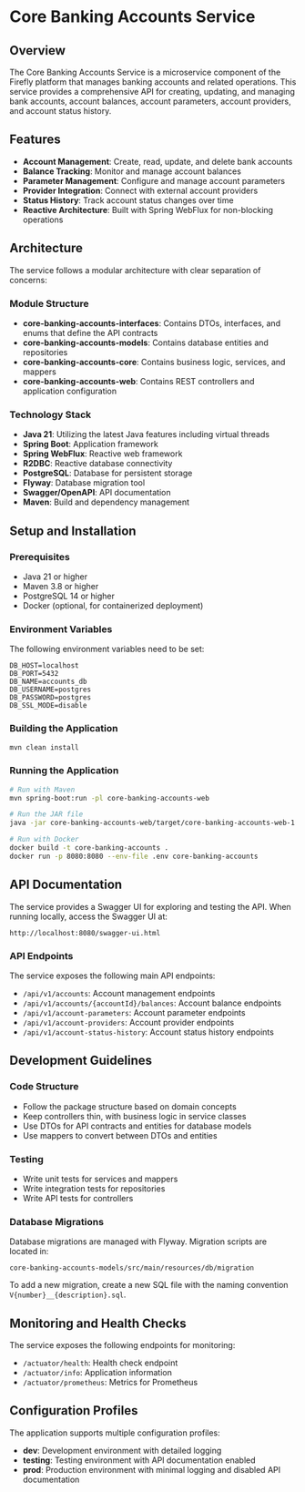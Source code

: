 # Core Banking Accounts Service

## Overview

The Core Banking Accounts Service is a microservice component of the Firefly platform that manages banking accounts and related operations. This service provides a comprehensive API for creating, updating, and managing bank accounts, account balances, account parameters, account providers, and account status history.

## Features

- **Account Management**: Create, read, update, and delete bank accounts
- **Balance Tracking**: Monitor and manage account balances
- **Parameter Management**: Configure and manage account parameters
- **Provider Integration**: Connect with external account providers
- **Status History**: Track account status changes over time
- **Reactive Architecture**: Built with Spring WebFlux for non-blocking operations

## Architecture

The service follows a modular architecture with clear separation of concerns:

### Module Structure

- **core-banking-accounts-interfaces**: Contains DTOs, interfaces, and enums that define the API contracts
- **core-banking-accounts-models**: Contains database entities and repositories
- **core-banking-accounts-core**: Contains business logic, services, and mappers
- **core-banking-accounts-web**: Contains REST controllers and application configuration

### Technology Stack

- **Java 21**: Utilizing the latest Java features including virtual threads
- **Spring Boot**: Application framework
- **Spring WebFlux**: Reactive web framework
- **R2DBC**: Reactive database connectivity
- **PostgreSQL**: Database for persistent storage
- **Flyway**: Database migration tool
- **Swagger/OpenAPI**: API documentation
- **Maven**: Build and dependency management

## Setup and Installation

### Prerequisites

- Java 21 or higher
- Maven 3.8 or higher
- PostgreSQL 14 or higher
- Docker (optional, for containerized deployment)

### Environment Variables

The following environment variables need to be set:

```
DB_HOST=localhost
DB_PORT=5432
DB_NAME=accounts_db
DB_USERNAME=postgres
DB_PASSWORD=postgres
DB_SSL_MODE=disable
```

### Building the Application

```bash
mvn clean install
```

### Running the Application

```bash
# Run with Maven
mvn spring-boot:run -pl core-banking-accounts-web

# Run the JAR file
java -jar core-banking-accounts-web/target/core-banking-accounts-web-1.0.0-SNAPSHOT.jar

# Run with Docker
docker build -t core-banking-accounts .
docker run -p 8080:8080 --env-file .env core-banking-accounts
```

## API Documentation

The service provides a Swagger UI for exploring and testing the API. When running locally, access the Swagger UI at:

```
http://localhost:8080/swagger-ui.html
```

### API Endpoints

The service exposes the following main API endpoints:

- `/api/v1/accounts`: Account management endpoints
- `/api/v1/accounts/{accountId}/balances`: Account balance endpoints
- `/api/v1/account-parameters`: Account parameter endpoints
- `/api/v1/account-providers`: Account provider endpoints
- `/api/v1/account-status-history`: Account status history endpoints

## Development Guidelines

### Code Structure

- Follow the package structure based on domain concepts
- Keep controllers thin, with business logic in service classes
- Use DTOs for API contracts and entities for database models
- Use mappers to convert between DTOs and entities

### Testing

- Write unit tests for services and mappers
- Write integration tests for repositories
- Write API tests for controllers

### Database Migrations

Database migrations are managed with Flyway. Migration scripts are located in:

```
core-banking-accounts-models/src/main/resources/db/migration
```

To add a new migration, create a new SQL file with the naming convention `V{number}__{description}.sql`.

## Monitoring and Health Checks

The service exposes the following endpoints for monitoring:

- `/actuator/health`: Health check endpoint
- `/actuator/info`: Application information
- `/actuator/prometheus`: Metrics for Prometheus

## Configuration Profiles

The application supports multiple configuration profiles:

- **dev**: Development environment with detailed logging
- **testing**: Testing environment with API documentation enabled
- **prod**: Production environment with minimal logging and disabled API documentation